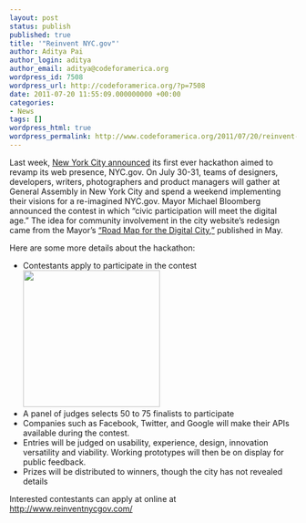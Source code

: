 ```yaml
---
layout: post
status: publish
published: true
title: '"Reinvent NYC.gov"'
author: Aditya Pai
author_login: aditya
author_email: aditya@codeforamerica.org
wordpress_id: 7508
wordpress_url: http://codeforamerica.org/?p=7508
date: 2011-07-20 11:55:09.000000000 +00:00
categories:
- News
tags: []
wordpress_html: true
wordpress_permalink: http://www.codeforamerica.org/2011/07/20/reinvent-nyc-gov/
---
```


<p>Last week, <a href="http://www.govtech.com/wireless/Bloomberg-Web-Design-Ideas-NYCgov.html?elq=d02186c6bf7c49a9aec6d77ef230f0c9">New York City announced</a> its first ever hackathon aimed to revamp its web presence, NYC.gov. On July 30-31, teams of designers, developers, writers, photographers and product managers will gather at General Assembly in New York City and spend a weekend implementing their visions for a re-imagined NYC.gov. Mayor Michael Bloomberg announced the contest in which “civic participation will meet the digital age.” The idea for community involvement in the city website’s redesign came from the Mayor’s <a href="https://docs.google.com/a/codeforamerica.org/viewer?url=http://www.nyc.gov/html/media/media/PDF/90dayreport.pdf">“Road Map for the Digital City,”</a> published in May.</p>
<p>Here are some more details about the hackathon:</p>
<ul>
<li>Contestants apply to participate in the contest<img alt="" class="size-full wp-image-7515 alignright" height="240" src="http://codeforamerica.org/wp-content/uploads/2011/07/nycgov.jpg" title="nycgov" width="240"/></li>
<li>A panel of judges selects 50 to 75 finalists to participate</li>
<li>Companies such as Facebook, Twitter, and Google will make their APIs available during the contest.</li>
<li>Entries will be judged on usability, experience, design, innovation versatility and viability. Working prototypes will then be on display for public feedback.</li>
<li>Prizes will be distributed to winners, though the city has not revealed details</li>
</ul>
<p>Interested contestants can apply at online at <a href="http://www.reinventnycgov.com/">http://www.reinventnycgov.com/</a></p>
<div><span style="font-size: small;"><span class="Apple-style-span" style="line-height: 20px;"><a href="http://codeforamerica.org/wp-content/uploads/2011/07/reinventnyc.gov_.jpg"><br/>
</a></span><span class="Apple-style-span" style="line-height: 20px;"><a href="http://codeforamerica.org/wp-content/uploads/2011/07/reinventnyc.gov_.jpg"><br/>
</a></span><span class="Apple-style-span" style="line-height: 20px;"><br/>
</span></span></div>
